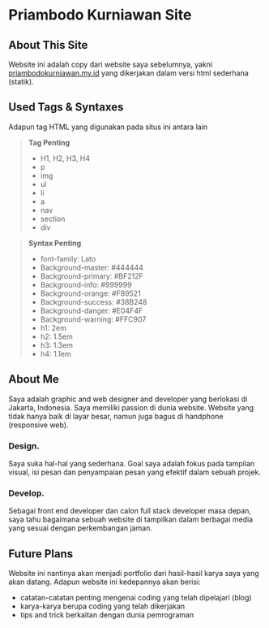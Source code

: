 # Priambodo Kurniawan Site
## About This Site
Website ini adalah copy dari website saya sebelumnya, yakni [priambodokurniawan.my.id](https://www.priambodokurniawan.my.id) yang dikerjakan dalam versi html sederhana (statik). 

## Used Tags & Syntaxes
Adapun tag HTML yang digunakan pada situs ini antara lain

> **Tag Penting**
>  - H1, H2, H3, H4
>  - p
>  - img
>  - ul
>  - li
>  - a
>  - nav
>  - section
>  - div

> **Syntax Penting**
>  - font-family: Lato
>  - Background-master: #444444 
>  - Background-primary: #BF212F 
>  - Background-info: #999999 
>  - Background-orange: #F89521 
>  - Background-success: #38B248 
>  - Background-danger: #E04F4F 
>  - Background-warning: #FFC907 
>  - h1: 2em
>  - h2: 1.5em
>  - h3: 1.3em
>  - h4: 1.1em

## About Me
Saya adalah graphic and web designer and developer yang berlokasi di Jakarta, Indonesia. Saya memiliki passion di dunia website. Website yang tidak hanya baik di layar besar, namun juga bagus di handphone (responsive web).
### Design.
Saya suka hal-hal yang sederhana. Goal saya adalah fokus pada tampilan visual, isi pesan dan penyampaian pesan yang efektif dalam sebuah projek.
### Develop.
Sebagai front end developer dan calon full stack developer masa depan, saya tahu bagaimana sebuah website di tampilkan dalam berbagai media yang sesuai dengan perkembangan jaman.

## Future Plans
Website ini nantinya akan menjadi portfolio dari hasil-hasil karya saya yang akan datang. Adapun website ini kedepannya akan berisi:
* catatan-catatan penting mengenai coding yang telah dipelajari (blog)
* karya-karya berupa coding yang telah dikerjakan
* tips and trick berkaitan dengan dunia pemrograman